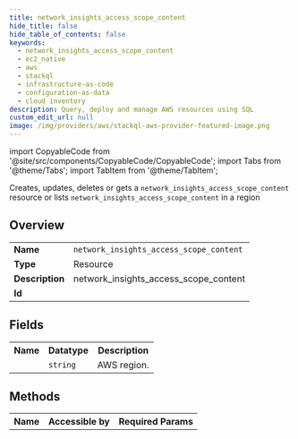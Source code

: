 ```yaml
---
title: network_insights_access_scope_content
hide_title: false
hide_table_of_contents: false
keywords:
  - network_insights_access_scope_content
  - ec2_native
  - aws
  - stackql
  - infrastructure-as-code
  - configuration-as-data
  - cloud inventory
description: Query, deploy and manage AWS resources using SQL
custom_edit_url: null
image: /img/providers/aws/stackql-aws-provider-featured-image.png
---
```


import CopyableCode from '@site/src/components/CopyableCode/CopyableCode';
import Tabs from '@theme/Tabs';
import TabItem from '@theme/TabItem';

Creates, updates, deletes or gets a <code>network_insights_access_scope_content</code> resource or lists <code>network_insights_access_scope_content</code> in a region

## Overview
<table><tbody>
<tr><td><b>Name</b></td><td><code>network_insights_access_scope_content</code></td></tr>
<tr><td><b>Type</b></td><td>Resource</td></tr>
<tr><td><b>Description</b></td><td>network_insights_access_scope_content</td></tr>
<tr><td><b>Id</b></td><td><CopyableCode code="aws.ec2_native.network_insights_access_scope_content" /></td></tr>
</tbody></table>

## Fields
<table><tbody><tr><th>Name</th><th>Datatype</th><th>Description</th></tr><tr><td><CopyableCode code="region" /></td><td><code>string</code></td><td>AWS region.</td></tr>
</tbody></table>

## Methods

<table><tbody>
  <tr>
    <th>Name</th>
    <th>Accessible by</th>
    <th>Required Params</th>
  </tr>
</tbody></table>






